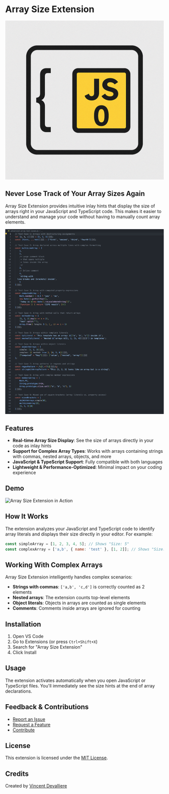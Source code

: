 # Array Size Extension

![Array Size Extension Logo](assets/icon.png)

## Never Lose Track of Your Array Sizes Again

Array Size Extension provides intuitive inlay hints that display the size of arrays right in your JavaScript and TypeScript code. This makes it easier to understand and manage your code without having to manually count array elements.

![Demo Screenshot](assets/demo-screenshot.png)

## Features

- **Real-time Array Size Display**: See the size of arrays directly in your code as inlay hints
- **Support for Complex Array Types**: Works with arrays containing strings with commas, nested arrays, objects, and more
- **JavaScript & TypeScript Support**: Fully compatible with both languages
- **Lightweight & Performance-Optimized**: Minimal impact on your coding experience

## Demo

![Array Size Extension in Action](assets/demo.gif)

## How It Works

The extension analyzes your JavaScript and TypeScript code to identify array literals and displays their size directly in your editor. For example:

```javascript
const simpleArray = [1, 2, 3, 4, 5]; // Shows "Size: 5"
const complexArray = ['a,b', { name: 'test' }, [1, 2]]; // Shows "Size: 3"
```

## Working With Complex Arrays

Array Size Extension intelligently handles complex scenarios:

- **Strings with commas**: `['a,b', 'c,d']` is correctly counted as 2 elements
- **Nested arrays**: The extension counts top-level elements
- **Object literals**: Objects in arrays are counted as single elements
- **Comments**: Comments inside arrays are ignored for counting

## Installation

1. Open VS Code
2. Go to Extensions (or press `Ctrl+Shift+X`)
3. Search for "Array Size Extension"
4. Click Install

## Usage

The extension activates automatically when you open JavaScript or TypeScript files. You'll immediately see the size hints at the end of array declarations.

## Feedback & Contributions

- [Report an Issue](https://github.com/VincentBoillotDevalliere/array-size-extension/issues)
- [Request a Feature](https://github.com/VincentBoillotDevalliere/array-size-extension/issues)
- [Contribute](https://github.com/VincentBoillotDevalliere/array-size-extension)

## License

This extension is licensed under the [MIT License](LICENSE).

## Credits

Created by [Vincent Devalliere](https://github.com/VincentBoillotDevalliere)
